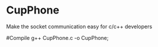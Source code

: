 # CupPhone
Make the socket communication easy for c/c++ developers

#Compile
g++ CupPhone.c -o CupPhone;
